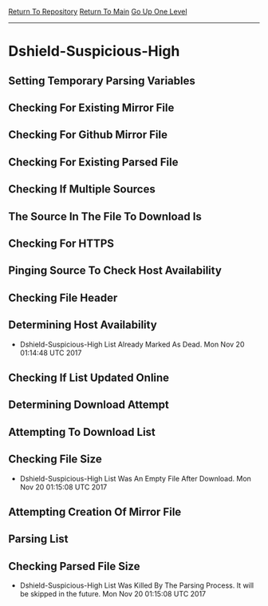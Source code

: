 [Return To Repository](https://github.com/deathbybandaid/piholeparser/)
[Return To Main](https://github.com/deathbybandaid/piholeparser/blob/master/RecentRunLogs/Mainlog.md)
[Go Up One Level](https://github.com/deathbybandaid/piholeparser/blob/master/RecentRunLogs/TopLevelScripts/30-Processing-Blacklists.md)
____________________________________
# Dshield-Suspicious-High
## Setting Temporary Parsing Variables
## Checking For Existing Mirror File
## Checking For Github Mirror File
## Checking For Existing Parsed File
## Checking If Multiple Sources
## The Source In The File To Download Is
## Checking For HTTPS
## Pinging Source To Check Host Availability
## Checking File Header
## Determining Host Availability
* Dshield-Suspicious-High List Already Marked As Dead. Mon Nov 20 01:14:48 UTC 2017
## Checking If List Updated Online
## Determining Download Attempt
## Attempting To Download List
## Checking File Size
* Dshield-Suspicious-High List Was An Empty File After Download. Mon Nov 20 01:15:08 UTC 2017
## Attempting Creation Of Mirror File
## Parsing List
## Checking Parsed File Size
* Dshield-Suspicious-High List Was Killed By The Parsing Process. It will be skipped in the future. Mon Nov 20 01:15:08 UTC 2017
